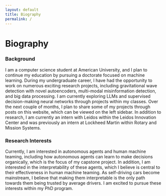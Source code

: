 ```yaml
---
layout: default
title: Biography
permalink: /
---
```


# Biography

### Background
I am a computer science student at American University, and I plan to continue my education by pursuing a doctorate focused on machine learning.  During my undergraduate career, I have had the opportunity to work on numerous exciting research projects, including gravitational wave detection with novel autoencoders, multi-modal misinformation detection, and big data processing.  I am currently exploring LLMs and supervised decision-making neural networks through projects within my classes.  Over the next couple of months, I plan to share some of my projects through posts on this website, which can be viewed on the left sidebar.  In addition to research, I am currently an intern with Leidos within the Leidos Innovation Center and was previously an intern at Lockheed Martin within Rotary and Mission Systems.

### Research Interests
Currently, I am interested in autonomous agents and human machine teaming, including how autonomous agents can learn to make decisions organically, which is the focus of my capstone project.  In addition, I am interested in the interpretability of these agents, which I believe is central to their effectiveness in human machine teaming.  As self-driving cars become mainstream, I believe that making them interpretable is the only path towards them being trusted by average drivers.  I am excited to pursue these interests within my PhD program.